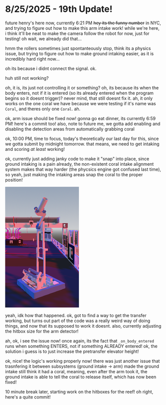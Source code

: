 # 8/25/2025 - 19th Update!

future henry's here now, currently 6:21 PM ~~hey its the funny number~~ in NYC, and trying to figure out how to make this arm intake work! while we're here, i think it'll be neat to make the camera follow the robot for now, just for testing! oh wait, we already did that...

hmm the rollers sometimes just spontanteously stop, think its a physics issue, but trying to figure out how to make ground intaking easier, as it is incredibly hard right now...

oh its because i didnt connect the signal. ok.

huh still not working?

oh, it is, its just not controlling it or something? oh, its because its when the body enters, not if it is entered (so its already entered when the program begins so it doesnt trigger)? never mind, that still doesnt fix it. ah, it only works on the one coral we have because we were testing if it's name was `Coral`, and theres only one `Coral`. ah.

ok, arm issue should be fixed now! gonna go eat dinner, its currently 6:59 PM! here's a commit too! also, note to future me, we gotta add enabling and disabling the detection areas from automatically grabbing coral

ok, 10:00 PM, time to focus, today's theoretically our last day for this, since we gotta submit by midnight tomorrow. that means, we need to get intaking and scoring *at least* working!

ok, currently just adding janky code to make it "snap" into place, since ground intaking is a pain already, the non-existent coral intake alignment system makes that way harder (the phycsics engine got confused last time), so yeah, just making the intaking areas snap the coral to the proper position!

![hmm](</updatelogs/images/202508/08252025 - 1.png>)

yeah, idk how that happened. ok, got to find a way to get the transfer working, but turns out part of the code was a really weird way of doing things, and now that its supposed to work it doesnt. also, currently adjusting the hitbox size for the arm detector!

ah, ok, i see the issue now! once again, its the fact that `_on_body_entered` runs when something ENTERS, not if something ALREADY entered! ok, the solution i guess is to just increase the pretransfer elevator height!

ok, nice! the logic's working properly now! there was just another issue that trasnfering it between subsystems (ground intake -> arm) made the ground intake still think it had a coral, meaning, even after the arm took it, the ground intake is able to tell the coral to release itself, which has now been fixed!

10 minute break later, starting work on the hitboxes for the reef! oh right, here's a quite commit!